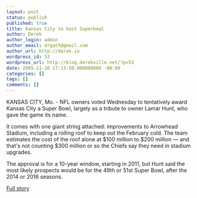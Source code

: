 ```yaml
---
layout: post
status: publish
published: true
title: Kansas City to host Superbowl
author: Derek
author_login: admin
author_email: drgath@gmail.com
author_url: http://derek.io
wordpress_id: 53
wordpress_url: http://blog.derekville.net/?p=53
date: 2005-11-16 17:13:50.000000000 -08:00
categories: []
tags: []
comments: []
---
```

KANSAS CITY, Mo. - NFL owners voted Wednesday to tentatively award Kansas City a Super Bowl, largely as a tribute to owner Lamar Hunt, who gave the game its name.

It comes with one giant string attached: improvements to Arrowhead Stadium, including a rolling roof to keep out the February cold. The team estimates the cost of the roof alone at $100 million to $200 million — and that's not counting $300 million or so the Chiefs say they need in stadium upgrades.

The approval is for a 10-year window, starting in 2011, but Hunt said the most likely prospects would be for the 49th or 51st Super Bowl, after the 2014 or 2016 seasons.

<a href="http://news.yahoo.com/s/ap/20051116/ap_on_sp_fo_ne/fbn_nfl_owners">Full story</a>

